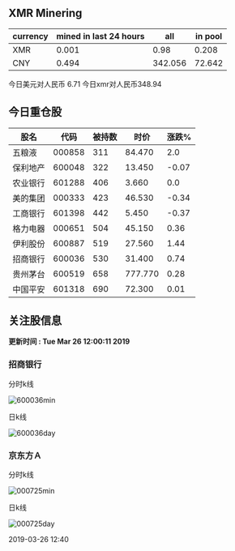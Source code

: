 ## XMR Minering

|currency|mined in last 24 hours|all|in pool|
|---|---|---|---|
|XMR|0.001|0.98|0.208|
|CNY|0.494|342.056|72.642|

今日美元对人民币 6.71	今日xmr对人民币348.94


## 今日重仓股 

|股名|代码|被持数|时价|涨跌%|
|---|---|---|---|---|
|五粮液|000858|311|84.470|2.0|
|保利地产|600048|322|13.450|-0.07|
|农业银行|601288|406|3.660|0.0|
|美的集团|000333|423|46.530|-0.34|
|工商银行|601398|442|5.450|-0.37|
|格力电器|000651|504|45.150|0.36|
|伊利股份|600887|519|27.560|1.44|
|招商银行|600036|530|31.400|0.74|
|贵州茅台|600519|658|777.770|0.28|
|中国平安|601318|690|72.300|0.01|

## 关注股信息
**更新时间 : Tue Mar 26 12:00:11 2019**
### 招商银行 
分时k线

![600036min](http://image.sinajs.cn/newchart/min/n/sh600036.gif)

日k线

![600036day](http://image.sinajs.cn/newchart/daily/n/sh600036.gif)

### 京东方Ａ 
分时k线

![000725min](http://image.sinajs.cn/newchart/min/n/sz000725.gif)

日k线

![000725day](http://image.sinajs.cn/newchart/daily/n/sz000725.gif)

2019-03-26 12:40
